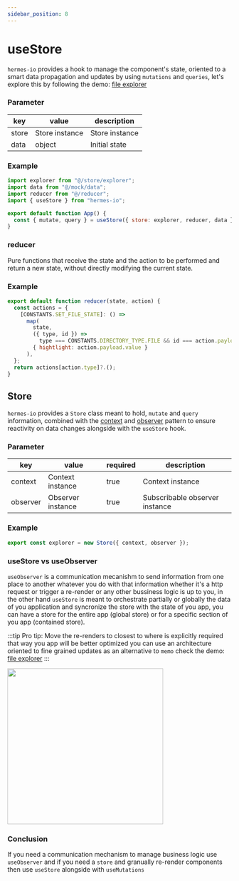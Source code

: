 ```yaml
---
sidebar_position: 8
---
```


# useStore

`hermes-io` provides a hook to manage the component's state, oriented to a smart data propagation and updates by using `mutations` and `queries`, let's explore this by following the demo: [file explorer](https://stackblitz.com/~/github.com/Maxtermax/file-explorer)

### Parameter

| key   | value          | description    |
| ----- | -------------- | -------------- |
| store | Store instance | Store instance |
| data  | object         | Initial state  |

### Example

```javascript
import explorer from "@/store/explorer";
import data from "@/mock/data";
import reducer from "@/reducer";
import { useStore } from "hermes-io";

export default function App() {
  const { mutate, query } = useStore({ store: explorer, reducer, data });
}
```

### reducer

Pure functions that receive the state and the action to be performed and return a new state, without directly modifying the current state.

### Example 

```javascript
export default function reducer(state, action) {
  const actions = {
    [CONSTANTS.SET_FILE_STATE]: () =>
      map(
        state,
        ({ type, id }) =>
          type === CONSTANTS.DIRECTORY_TYPE.FILE && id === action.payload.id,
        { hightlight: action.payload.value }
      ),
  };
  return actions[action.type]?.();
}
```


## Store

`hermes-io` provides a `Store` class meant to hold, `mutate` and `query` information, combined with the [context](/docs/api/basic/Context) and [observer](/docs/api/basic/Observer) pattern to ensure reactivity on data changes alongside with the `useStore` hook.

### Parameter

| key      | value             | required | description                    |
| -------- | ----------------- | -------- | ------------------------------ |
| context  | Context instance  | true     | Context instance               |
| observer | Observer instance | true     | Subscribable observer instance |

### Example

```javascript
export const explorer = new Store({ context, observer });
```

### useStore vs useObserver

`useObserver` is a communication mecanishm to send information from one place to another whatever you do with that information whether it's a http request or trigger a re-render or any other bussiness logic is up to you, in the other hand `useStore` is meant to orchestrate partially or globally the data of you application and syncronize the store with the state of you app, you can have a store for the entire app (global store) or for a specific section of you app (contained store).

:::tip
Pro tip: Move the re-renders to closest to where is explicitly required that way you app will be better optimized you can use an architecture oriented to fine grained updates as an alternative to `memo` check the demo: [file explorer](https://stackblitz.com/~/github.com/Maxtermax/file-explorer) 
:::

<img width="350px" src="/img/file-explorer.gif"/>


### Conclusion
If you need a communication mechanism to manage business logic use `useObserver` and if you need a `store` and granually re-render components then use `useStore` alongside with `useMutations` 